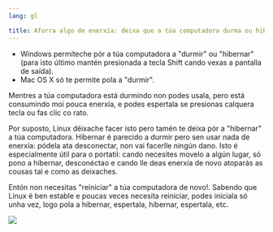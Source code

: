 ```yaml
---
lang: gl

title: Aforra algo de enerxía: deixa que a túa computadora durma ou hiberne
---
```


<ul>
<li>Windows permíteche pór a túa computadora a "durmir" ou "hibernar" (para isto último mantén presionada a tecla Shift cando vexas a pantalla de saída).</li>
<li>Mac OS X só te permite pola a "durmir".</li>
</ul>

Mentres a túa computadora está durmindo non podes usala, pero está consumindo moi pouca enerxía, e podes espertala se presionas calquera tecla ou fas clic co rato.

Por suposto, Linux déixache facer isto pero tamén te deixa pór a "hibernar" a túa computadora. Hibernar é parecido a durmir pero sen usar nada de enerxía: pódela ata desconectar, non vai facerlle ningún dano. Isto é especialmente útil para o portatil: cando necesites movelo a algún lugar, só pono a hibernar, desconéctao e cando lle deas enerxía de novo atoparás as cousas tal e como as deixaches.

Entón non necesitas "reiniciar" a túa computadora de novo!. Sabendo que Linux é ben estable e poucas veces necesita reiniciar, podes iniciala só unha vez, logo pola a hibernar, espertala, hibernar, espertala, etc.


<img src="Images/suspend_hibernate_thumb.png" />




